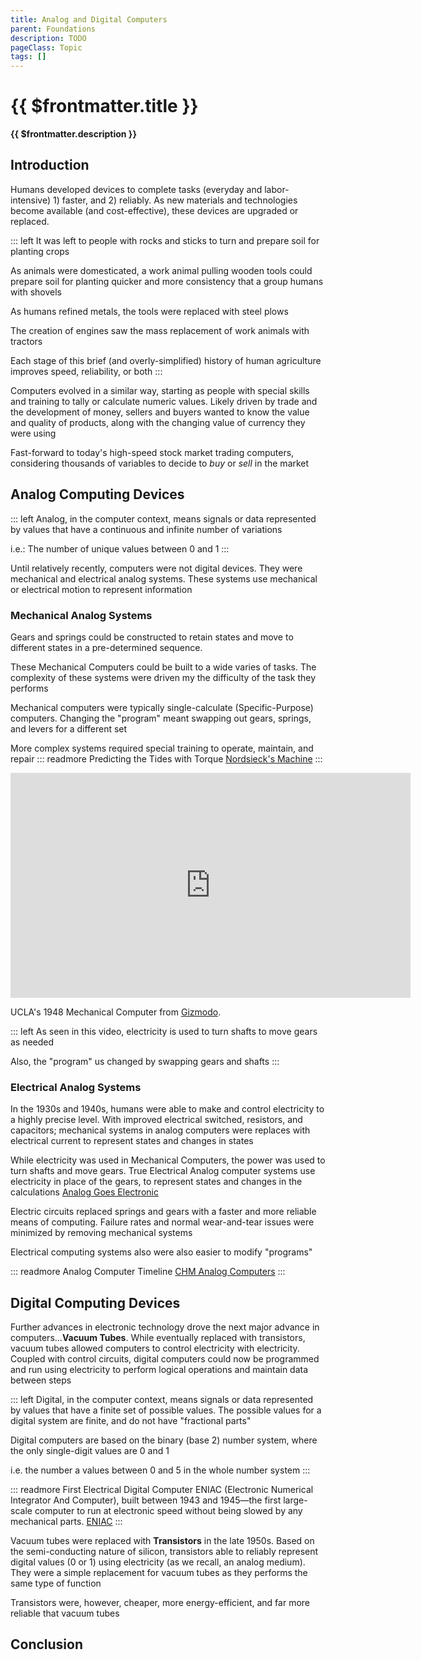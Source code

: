 ```yaml
---
title: Analog and Digital Computers
parent: Foundations
description: TODO
pageClass: Topic
tags: []
---
```


# {{ $frontmatter.title }}
**{{ $frontmatter.description }}**

<KeyConcepts :ConceptArray= "[
{
  Concept:'Concept 1',
  Details:'Details of concept 1'
},
{  
  Concept:'Concept 2',
  Details:'Details of concept 2' 
}
]" />

## Introduction

Humans developed devices to complete tasks (everyday and labor-intensive) 1) faster, and 2) reliably. As new materials and technologies become available (and cost-effective), these devices are upgraded or replaced.

::: left
It was left to people with rocks and sticks to turn and prepare soil for planting crops

As animals were domesticated, a work animal pulling wooden tools could prepare soil for planting quicker and more consistency that a group humans with shovels

As humans refined metals, the tools were replaced with steel plows

The creation of engines saw the mass replacement of work animals with tractors

Each stage of this brief (and overly-simplified) history of human agriculture improves speed, reliability, or both
:::

Computers evolved in a similar way, starting as people with special skills and training to tally or calculate numeric values. Likely driven by trade and the development of money, sellers and buyers wanted to know the value and quality of products, along with the changing value of currency they were using

Fast-forward to today's high-speed stock market trading computers, considering thousands of variables to decide to _buy_ or _sell_ in the market

## Analog Computing Devices

::: left
Analog, in the computer context, means signals or data represented by values that have a continuous and infinite number of variations

i.e.: The number of unique values between 0 and 1
:::

<QuestionMC question="Which of the following is made up of analog values?" answer='B' AChoice="A light switch" BChoice="The tension of a spring" CChoice="The number of students in our class this semester" DChoice="State of a traffic light" rightAnswerFeedback="Right! With finer and finer instruments, we can measure a spring with ever more accuracy" wrongAnswerFeedback="Incorrect. Spring Tension is the only analog value in the list. All others have a few pre-set values and/or may even have maximum values (like class size)"/>

Until relatively recently, computers were not digital devices. They were mechanical and electrical analog systems. These systems use mechanical or electrical motion to represent information

### Mechanical Analog Systems

Gears and springs could be constructed to retain states and move to different states in a pre-determined sequence.

These Mechanical Computers could be built to a wide varies of tasks. The complexity of these systems were driven my the difficulty of the task they performs

Mechanical computers were typically single-calculate (Specific-Purpose) computers. Changing the "program" meant swapping out gears, springs, and levers for a different set

More complex systems required special training to operate, maintain, and repair
::: readmore Predicting the Tides with Torque
[Nordsieck's Machine](https://www.computerhistory.org/revolution/analog-computers/3/141)
:::

<iframe src="https://player.vimeo.com/video/70589461" width="640" height="360" frameborder="0" allow="autoplay; fullscreen" allowfullscreen></iframe>
<p>UCLA&#039;s 1948 Mechanical Computer from <a href="https://vimeo.com/gizmodo">Gizmodo</a>.</p>

::: left
As seen in this video, electricity is used to turn shafts to move gears as needed

Also, the "program" us changed by swapping gears and shafts
:::

### Electrical Analog Systems

In the 1930s and 1940s, humans were able to make and control electricity to a highly precise level. With improved electrical switched, resistors, and capacitors; mechanical systems in analog computers were replaces with electrical current to represent states and changes in states

While electricity was used in Mechanical Computers, the power was used to turn shafts and move gears. True Electrical Analog computer systems use electricity in place of the gears, to represent states and changes in the calculations
[Analog Goes Electronic](https://www.computerhistory.org/revolution/analog-computers/3/150)

Electric circuits replaced springs and gears with a faster and more reliable means of computing. Failure rates and normal wear-and-tear issues were minimized by removing mechanical systems

Electrical computing systems also were also easier to modify "programs"

::: readmore Analog Computer Timeline
[CHM Analog Computers](https://www.computerhistory.org/revolution/analog-computers/3)
:::

## Digital Computing Devices

Further advances in electronic technology drove the next major advance in computers...**Vacuum Tubes**. While eventually replaced with transistors, vacuum tubes allowed computers to control electricity with electricity. Coupled with control circuits, digital computers could now be programmed and run using electricity to perform logical operations and maintain data between steps

::: left
Digital, in the computer context, means signals or data represented by values that have a finite set of possible values. The possible values for a digital system are finite, and do not have "fractional parts"

Digital computers are based on the binary (base 2) number system, where the only single-digit values are 0 and 1

i.e. the number a values between 0 and 5 in the whole number system
:::

::: readmore First Electrical Digital Computer
ENIAC (Electronic Numerical Integrator And Computer), built between 1943 and 1945—the first large-scale computer to run at electronic speed without being slowed by any mechanical parts.
[ENIAC](https://www.computerhistory.org/revolution/birth-of-the-computer/4/78)
:::

Vacuum tubes were replaced with **Transistors** in the late 1950s. Based on the semi-conducting nature of silicon, transistors able to reliably represent digital values (0 or 1) using electricity (as we recall, an analog medium). They were a simple replacement for vacuum tubes as they performs the same type of function

Transistors were, however, cheaper, more energy-efficient, and far more reliable that vacuum tubes

<QuestionMC question="Which of the following is made up of digital values?" answer='D' AChoice="The tension of a spring" BChoice="Your current interest level in this reading" CChoice="Pressure you can apply to a car's break pedal" DChoice="Number of students on this class's Wait List" rightAnswerFeedback="Right! Since we can't have 1/2 students signing up for classes, this value is digital" wrongAnswerFeedback="Incorrect. That value can have ever an infinite amount of variations. Students on a wait list can only be a count of whole students, and never a number in-between"/>

## Conclusion